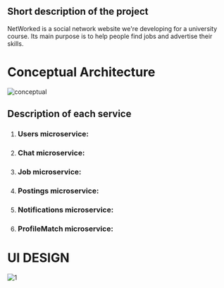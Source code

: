 ## Short description of the project
NetWorked is a social network website we're developing for a university course. Its main purpose is to help people find jobs and advertise their skills. 

# Conceptual Architecture


![conceptual](https://github.com/Daxrsa/NetWorked/assets/48331808/4fd811c0-3263-40ea-8e9b-9738a7181823)

## Description of each service
1. ### Users microservice: <sub> </sub>
2. ### Chat microservice: <sub> </sub>
3. ### Job microservice: <sub> </sub>
4. ### Postings microservice: <sub> </sub>
5. ### Notifications microservice: <sub> </sub>
6. ### ProfileMatch microservice: <sub> </sub>

# UI DESIGN
![1](https://user-images.githubusercontent.com/93683494/229908638-c75fdda2-814f-4bfa-b20c-4bf42a6e680b.png)

